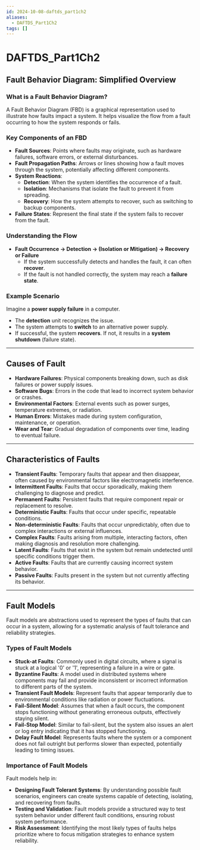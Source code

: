 ```yaml
---
id: 2024-10-08-daftds_part1ch2
aliases:
  - DAFTDS_Part1Ch2
tags: []
---
```


# DAFTDS_Part1Ch2

## Fault Behavior Diagram: Simplified Overview

### What is a Fault Behavior Diagram?

A Fault Behavior Diagram (FBD) is a graphical representation used to illustrate how faults impact a system. It helps visualize the flow from a fault occurring to how the system responds or fails.

### Key Components of an FBD

- **Fault Sources**: Points where faults may originate, such as hardware failures, software errors, or external disturbances.
- **Fault Propagation Paths**: Arrows or lines showing how a fault moves through the system, potentially affecting different components.
- **System Reactions**:
  - **Detection**: When the system identifies the occurrence of a fault.
  - **Isolation**: Mechanisms that isolate the fault to prevent it from spreading.
  - **Recovery**: How the system attempts to recover, such as switching to backup components.
- **Failure States**: Represent the final state if the system fails to recover from the fault.

### Understanding the Flow

- **Fault Occurrence → Detection → (Isolation or Mitigation) → Recovery or Failure**
  - If the system successfully detects and handles the fault, it can often **recover**.
  - If the fault is not handled correctly, the system may reach a **failure state**.

### Example Scenario

Imagine a **power supply failure** in a computer.

- The **detection** unit recognizes the issue.
- The system attempts to **switch** to an alternative power supply.
- If successful, the system **recovers**. If not, it results in a **system shutdown** (failure state).

---

## Causes of Fault

- **Hardware Failures**: Physical components breaking down, such as disk failures or power supply issues.
- **Software Bugs**: Errors in the code that lead to incorrect system behavior or crashes.
- **Environmental Factors**: External events such as power surges, temperature extremes, or radiation.
- **Human Errors**: Mistakes made during system configuration, maintenance, or operation.
- **Wear and Tear**: Gradual degradation of components over time, leading to eventual failure.

---

## Characteristics of Faults

- **Transient Faults**: Temporary faults that appear and then disappear, often caused by environmental factors like electromagnetic interference.
- **Intermittent Faults**: Faults that occur sporadically, making them challenging to diagnose and predict.
- **Permanent Faults**: Persistent faults that require component repair or replacement to resolve.
- **Deterministic Faults**: Faults that occur under specific, repeatable conditions.
- **Non-deterministic Faults**: Faults that occur unpredictably, often due to complex interactions or external influences.
- **Complex Faults**: Faults arising from multiple, interacting factors, often making diagnosis and resolution more challenging.
- **Latent Faults**: Faults that exist in the system but remain undetected until specific conditions trigger them.
- **Active Faults**: Faults that are currently causing incorrect system behavior.
- **Passive Faults**: Faults present in the system but not currently affecting its behavior.

---

## Fault Models

Fault models are abstractions used to represent the types of faults that can occur in a system, allowing for a systematic analysis of fault tolerance and reliability strategies.

### Types of Fault Models

- **Stuck-at Faults**: Commonly used in digital circuits, where a signal is stuck at a logical '0' or '1', representing a failure in a wire or gate.
- **Byzantine Faults**: A model used in distributed systems where components may fail and provide inconsistent or incorrect information to different parts of the system.
- **Transient Fault Models**: Represent faults that appear temporarily due to environmental conditions like radiation or power fluctuations.
- **Fail-Silent Model**: Assumes that when a fault occurs, the component stops functioning without generating erroneous outputs, effectively staying silent.
- **Fail-Stop Model**: Similar to fail-silent, but the system also issues an alert or log entry indicating that it has stopped functioning.
- **Delay Fault Model**: Represents faults where the system or a component does not fail outright but performs slower than expected, potentially leading to timing issues.

### Importance of Fault Models

Fault models help in:

- **Designing Fault Tolerant Systems**: By understanding possible fault scenarios, engineers can create systems capable of detecting, isolating, and recovering from faults.
- **Testing and Validation**: Fault models provide a structured way to test system behavior under different fault conditions, ensuring robust system performance.
- **Risk Assessment**: Identifying the most likely types of faults helps prioritize where to focus mitigation strategies to enhance system reliability.

